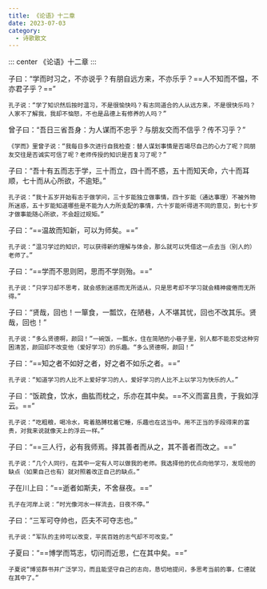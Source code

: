 ```yaml
---
title: 《论语》十二章
date: 2023-07-03
category:
  - 诗歌散文
---
```



<!-- more -->

::: center
《论语》十二章
:::


子曰：“学而时习之，不亦说乎？有朋自远方来，不亦乐乎？==人不知而不愠，不亦君子乎？==”

`孔子说：“学了知识然后按时温习，不是很愉快吗？有志同道合的人从远方来，不是很快乐吗？人家不了解我，我却不恼怒，不也是品德上有修养的人吗？”`

曾子曰：“吾日三省吾身：为人谋而不忠乎？与朋友交而不信乎？传不习乎？”

`《学而》里曾子说：“我每日多次进行自我检查：替人谋划事情是否竭尽自己的心力了呢？同朋友交往是否诚实可信了呢？老师传授的知识是否复习了呢？”`

子曰：“吾十有五而志于学，三十而立，四十而不惑，五十而知天命，六十而耳顺，七十而从心所欲，不逾矩。”

`孔子说：“我十五岁开始有志于做学问，三十岁能独立做事情，四十岁能（通达事理）不被外物所迷惑，五十岁能知道哪些是不能为人力所支配的事情，六十岁能听得进不同的意见，到七十岁才做事能随心所欲，不会超过规矩。”`

子曰：“==温故而知新，可以为师矣。==”

`孔子说：“温习学过的知识，可以获得新的理解与体会，那么就可以凭借这一点去当（别人的）老师了。”`

子曰：“==学而不思则罔，思而不学则殆。==”

`孔子说：“只学习却不思考，就会感到迷惑而无所适从，只是思考却不学习就会精神疲倦而无所得。”`

子曰：“贤哉，回也！一箪食，一瓢饮，在陋巷，人不堪其忧，回也不改其乐。贤哉，回也！”

`孔子说：“多么贤德啊，颜回！”一碗饭，一瓢水，住在简陋的小巷子里，别人都不能忍受这种穷困清苦，颜回却不改变他（爱好学习）的乐趣。“多么贤德啊，颜回！”`

子曰：“==知之者不如好之者，好之者不如乐之者。==”

`孔子说：“知道学习的人比不上爱好学习的人，爱好学习的人比不上以学习为快乐的人。”`

子曰：“饭疏食，饮水，曲肱而枕之，乐亦在其中矣。==不义而富且贵，于我如浮云。==”

`孔子说：“吃粗粮，喝冷水，弯着胳膊枕着它睡，乐趣也在这当中。用不正当的手段得来的富贵，对我来说就像天上的浮云一样。”`

子曰：“==三人行，必有我师焉。择其善者而从之，其不善者而改之。==”

`孔子说：“几个人同行，在其中一定有人可以做我的老师。我选择他的优点向他学习，发现他的缺点（如果自己也有）就对照着改正自己的缺点。”`

子在川上曰：“==逝者如斯夫，不舍昼夜。==”

`孔子在河岸上说：“时光像河水一样流去，日夜不停。”`

子曰：“三军可夺帅也，匹夫不可夺志也。”

`孔子说：“军队的主帅可以改变，平民百姓的志气却不可改变。”`

子夏曰：“==博学而笃志，切问而近思，仁在其中矣。==”

`子夏说“博览群书并广泛学习，而且能坚守自己的志向，恳切地提问，多思考当前的事，仁德就在其中了。”`







